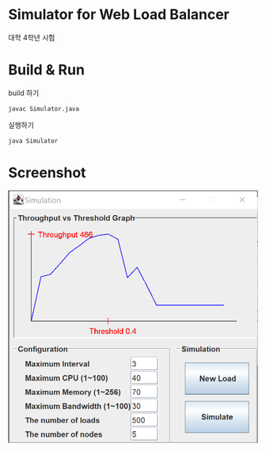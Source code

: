 # Simulator for Web Load Balancer
대학 4학년 시험

# Build & Run
build 하기
```bash
javac Simulator.java
```
실행하기
```bash
java Simulator
```


# Screenshot
![screenshot](screenshot.png)